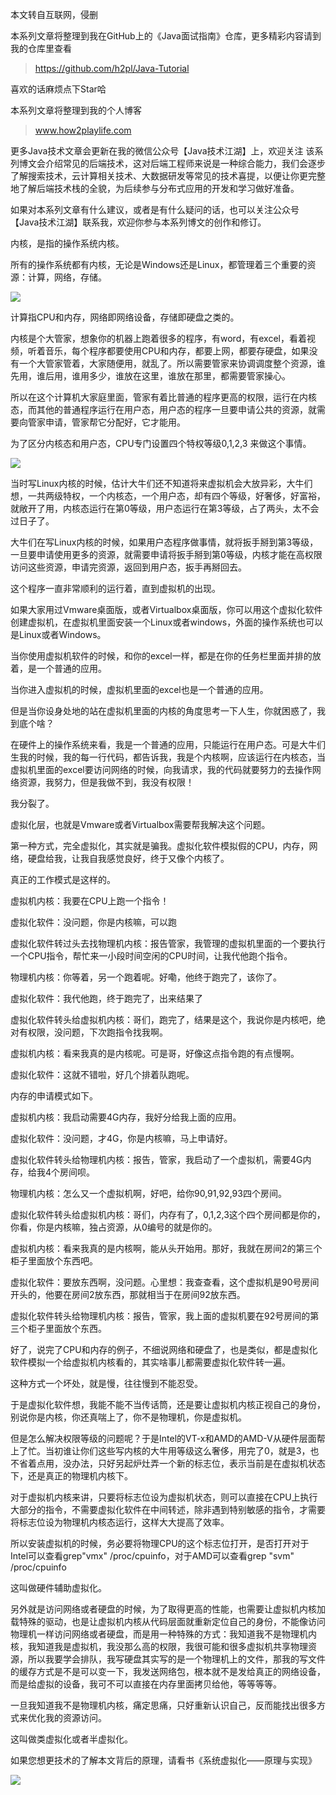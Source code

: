 
本文转自互联网，侵删

本系列文章将整理到我在GitHub上的《Java面试指南》仓库，更多精彩内容请到我的仓库里查看

> https://github.com/h2pl/Java-Tutorial

喜欢的话麻烦点下Star哈

本系列文章将整理到我的个人博客

> www.how2playlife.com

更多Java技术文章会更新在我的微信公众号【Java技术江湖】上，欢迎关注
该系列博文会介绍常见的后端技术，这对后端工程师来说是一种综合能力，我们会逐步了解搜索技术，云计算相关技术、大数据研发等常见的技术喜提，以便让你更完整地了解后端技术栈的全貌，为后续参与分布式应用的开发和学习做好准备。


如果对本系列文章有什么建议，或者是有什么疑问的话，也可以关注公众号【Java技术江湖】联系我，欢迎你参与本系列博文的创作和修订。

<!-- more -->

内核，是指的操作系统内核。

所有的操作系统都有内核，无论是Windows还是Linux，都管理着三个重要的资源：计算，网络，存储。


![](https://java-tutorial.oss-cn-shanghai.aliyuncs.com/20230408115530.png)

计算指CPU和内存，网络即网络设备，存储即硬盘之类的。

内核是个大管家，想象你的机器上跑着很多的程序，有word，有excel，看着视频，听着音乐，每个程序都要使用CPU和内存，都要上网，都要存硬盘，如果没有一个大管家管着，大家随便用，就乱了。所以需要管家来协调调度整个资源，谁先用，谁后用，谁用多少，谁放在这里，谁放在那里，都需要管家操心。

所以在这个计算机大家庭里面，管家有着比普通的程序更高的权限，运行在内核态，而其他的普通程序运行在用户态，用户态的程序一旦要申请公共的资源，就需要向管家申请，管家帮它分配好，它才能用。

为了区分内核态和用户态，CPU专门设置四个特权等级0,1,2,3 来做这个事情。


![](https://java-tutorial.oss-cn-shanghai.aliyuncs.com/20230408115543.png)

当时写Linux内核的时候，估计大牛们还不知道将来虚拟机会大放异彩，大牛们想，一共两级特权，一个内核态，一个用户态，却有四个等级，好奢侈，好富裕，就敞开了用，内核态运行在第0等级，用户态运行在第3等级，占了两头，太不会过日子了。

大牛们在写Linux内核的时候，如果用户态程序做事情，就将扳手掰到第3等级，一旦要申请使用更多的资源，就需要申请将扳手掰到第0等级，内核才能在高权限访问这些资源，申请完资源，返回到用户态，扳手再掰回去。

这个程序一直非常顺利的运行着，直到虚拟机的出现。

如果大家用过Vmware桌面版，或者Virtualbox桌面版，你可以用这个虚拟化软件创建虚拟机，在虚拟机里面安装一个Linux或者windows，外面的操作系统也可以是Linux或者Windows。

当你使用虚拟机软件的时候，和你的excel一样，都是在你的任务栏里面并排的放着，是一个普通的应用。

当你进入虚拟机的时候，虚拟机里面的excel也是一个普通的应用。

但是当你设身处地的站在虚拟机里面的内核的角度思考一下人生，你就困惑了，我到底个啥？

在硬件上的操作系统来看，我是一个普通的应用，只能运行在用户态。可是大牛们生我的时候，我的每一行代码，都告诉我，我是个内核啊，应该运行在内核态，当虚拟机里面的excel要访问网络的时候，向我请求，我的代码就要努力的去操作网络资源，我努力，但是我做不到，我没有权限！

我分裂了。

虚拟化层，也就是Vmware或者Virtualbox需要帮我解决这个问题。

第一种方式，完全虚拟化，其实就是骗我。虚拟化软件模拟假的CPU，内存，网络，硬盘给我，让我自我感觉良好，终于又像个内核了。

真正的工作模式是这样的。

虚拟机内核：我要在CPU上跑一个指令！

虚拟化软件：没问题，你是内核嘛，可以跑

虚拟化软件转过头去找物理机内核：报告管家，我管理的虚拟机里面的一个要执行一个CPU指令，帮忙来一小段时间空闲的CPU时间，让我代他跑个指令。

物理机内核：你等着，另一个跑着呢。好嘞，他终于跑完了，该你了。

虚拟化软件：我代他跑，终于跑完了，出来结果了

虚拟化软件转头给虚拟机内核：哥们，跑完了，结果是这个，我说你是内核吧，绝对有权限，没问题，下次跑指令找我啊。

虚拟机内核：看来我真的是内核呢。可是哥，好像这点指令跑的有点慢啊。

虚拟化软件：这就不错啦，好几个排着队跑呢。

内存的申请模式如下。

虚拟机内核：我启动需要4G内存，我好分给我上面的应用。

虚拟化软件：没问题，才4G，你是内核嘛，马上申请好。

虚拟化软件转头给物理机内核：报告，管家，我启动了一个虚拟机，需要4G内存，给我4个房间呗。

物理机内核：怎么又一个虚拟机啊，好吧，给你90,91,92,93四个房间。

虚拟化软件转头给虚拟机内核：哥们，内存有了，0,1,2,3这个四个房间都是你的，你看，你是内核嘛，独占资源，从0编号的就是你的。

虚拟机内核：看来我真的是内核啊，能从头开始用。那好，我就在房间2的第三个柜子里面放个东西吧。

虚拟化软件：要放东西啊，没问题。心里想：我查查看，这个虚拟机是90号房间开头的，他要在房间2放东西，那就相当于在房间92放东西。

虚拟化软件转头给物理机内核：报告，管家，我上面的虚拟机要在92号房间的第三个柜子里面放个东西。

好了，说完了CPU和内存的例子，不细说网络和硬盘了，也是类似，都是虚拟化软件模拟一个给虚拟机内核看的，其实啥事儿都需要虚拟化软件转一遍。

这种方式一个坏处，就是慢，往往慢到不能忍受。

于是虚拟化软件想，我能不能不当传话筒，还是要让虚拟机内核正视自己的身份，别说你是内核，你还真喘上了，你不是物理机，你是虚拟机。

但是怎么解决权限等级的问题呢？于是Intel的VT-x和AMD的AMD-V从硬件层面帮上了忙。当初谁让你们这些写内核的大牛用等级这么奢侈，用完了0，就是3，也不省着点用，没办法，只好另起炉灶弄一个新的标志位，表示当前是在虚拟机状态下，还是真正的物理机内核下。

对于虚拟机内核来讲，只要将标志位设为虚拟机状态，则可以直接在CPU上执行大部分的指令，不需要虚拟化软件在中间转述，除非遇到特别敏感的指令，才需要将标志位设为物理机内核态运行，这样大大提高了效率。

所以安装虚拟机的时候，务必要将物理CPU的这个标志位打开，是否打开对于Intel可以查看grep"vmx" /proc/cpuinfo，对于AMD可以查看grep "svm" /proc/cpuinfo

这叫做硬件辅助虚拟化。

另外就是访问网络或者硬盘的时候，为了取得更高的性能，也需要让虚拟机内核加载特殊的驱动，也是让虚拟机内核从代码层面就重新定位自己的身份，不能像访问物理机一样访问网络或者硬盘，而是用一种特殊的方式：我知道我不是物理机内核，我知道我是虚拟机，我没那么高的权限，我很可能和很多虚拟机共享物理资源，所以我要学会排队，我写硬盘其实写的是一个物理机上的文件，那我的写文件的缓存方式是不是可以变一下，我发送网络包，根本就不是发给真正的网络设备，而是给虚拟的设备，我可不可以直接在内存里面拷贝给他，等等等等。

一旦我知道我不是物理机内核，痛定思痛，只好重新认识自己，反而能找出很多方式来优化我的资源访问。

这叫做类虚拟化或者半虚拟化。

如果您想更技术的了解本文背后的原理，请看书《系统虚拟化——原理与实现》


![](https://java-tutorial.oss-cn-shanghai.aliyuncs.com/20230408115552.png)
